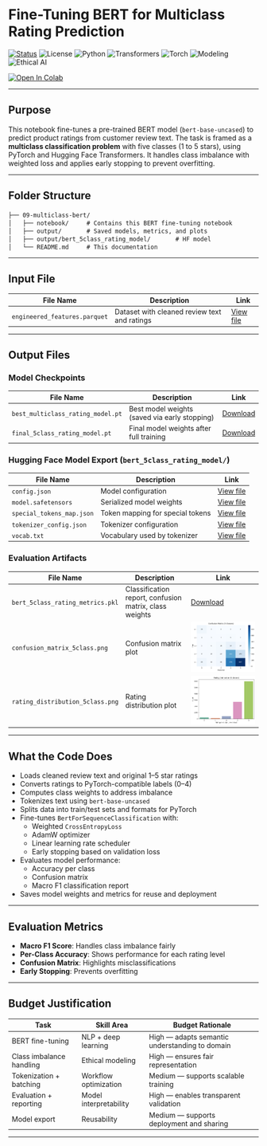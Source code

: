 #  Fine-Tuning BERT for Multiclass Rating Prediction

[![Status](https://img.shields.io/badge/status-active-brightgreen)](https://github.com/cwattsnogueira/rating-predictor-spam-detection-review-summarizer)
![License](https://img.shields.io/badge/license-MIT-blue)
![Python](https://img.shields.io/badge/python-3.10%2B-yellow)
![Transformers](https://img.shields.io/badge/transformers-BERT%20base-lightblue)
![Torch](https://img.shields.io/badge/torch-GPU%20%7C%20Fine--Tuning-red)
![Modeling](https://img.shields.io/badge/modeling-multiclass--classification-purple)
![Ethical AI](https://img.shields.io/badge/ethics-class--imbalance--aware-green)

<a href="https://colab.research.google.com/github/cwattsnogueira/rating-predictor-spam-detection-review-summarizer/blob/main/bert_5class_rating_model.ipynb" target="_parent">
  <img src="https://colab.research.google.com/assets/colab-badge.svg" alt="Open In Colab"/>
</a>

---

##  Purpose

This notebook fine-tunes a pre-trained BERT model (`bert-base-uncased`) to predict product ratings from customer review text. The task is framed as a **multiclass classification problem** with five classes (1 to 5 stars), using PyTorch and Hugging Face Transformers. It handles class imbalance with weighted loss and applies early stopping to prevent overfitting.

---

##  Folder Structure

```
├── 09-multiclass-bert/
│   ├── notebook/     # Contains this BERT fine-tuning notebook
│   ├── output/       # Saved models, metrics, and plots
│   ├── output/bert_5class_rating_model/       # HF model
│   └── README.md     # This documentation
```

---

##  Input File

| File Name                      | Description                                 | Link |
|-------------------------------|---------------------------------------------|------|
| `engineered_features.parquet` | Dataset with cleaned review text and ratings | [View file](./05-feature-engineering/output) |

---

##  Output Files

###  Model Checkpoints

| File Name                          | Description                                 | Link |
|-----------------------------------|---------------------------------------------|------|
| `best_multiclass_rating_model.pt` | Best model weights (saved via early stopping) | [Download](./output/best_multiclass_rating_model.pt) |
| `final_5class_rating_model.pt`    | Final model weights after full training     | [Download](./output/final_5class_rating_model.pt) |

###  Hugging Face Model Export (`bert_5class_rating_model/`)

| File Name                  | Description                                 | Link |
|---------------------------|---------------------------------------------|------|
| `config.json`             | Model configuration                         | [View file](./output/bert_5class_rating_model/config.json) |
| `model.safetensors`       | Serialized model weights                    | [View file](./output/bert_5class_rating_model/model.safetensors) |
| `special_tokens_map.json` | Token mapping for special tokens            | [View file](./output/bert_5class_rating_model/special_tokens_map.json) |
| `tokenizer_config.json`   | Tokenizer configuration                     | [View file](./output/bert_5class_rating_model/tokenizer_config.json) |
| `vocab.txt`               | Vocabulary used by tokenizer                | [View file](./output/bert_5class_rating_model/vocab.txt) |

###  Evaluation Artifacts

| File Name                          | Description                                 | Link |
|-----------------------------------|---------------------------------------------|------|
| `bert_5class_rating_metrics.pkl`  | Classification report, confusion matrix, class weights | [Download](./output/bert_5class_rating_metrics.pkl) |
| `confusion_matrix_5class.png`     | Confusion matrix plot                       | ![Confusion Matrix](./output/confusion_matrix_5class.png) |
| `rating_distribution_5class.png`  | Rating distribution plot                    | ![Rating Distribution](./output/rating_distribution_5class.png) |

---

##  What the Code Does

- Loads cleaned review text and original 1–5 star ratings
- Converts ratings to PyTorch-compatible labels (0–4)
- Computes class weights to address imbalance
- Tokenizes text using `bert-base-uncased`
- Splits data into train/test sets and formats for PyTorch
- Fine-tunes `BertForSequenceClassification` with:
  - Weighted `CrossEntropyLoss`
  - AdamW optimizer
  - Linear learning rate scheduler
  - Early stopping based on validation loss
- Evaluates model performance:
  - Accuracy per class
  - Confusion matrix
  - Macro F1 classification report
- Saves model weights and metrics for reuse and deployment

---

##  Evaluation Metrics

- **Macro F1 Score**: Handles class imbalance fairly
- **Per-Class Accuracy**: Shows performance for each rating level
- **Confusion Matrix**: Highlights misclassifications
- **Early Stopping**: Prevents overfitting

---

##  Budget Justification

| Task                              | Skill Area               | Budget Rationale |
|-----------------------------------|--------------------------|------------------|
| BERT fine-tuning                  | NLP + deep learning      | High — adapts semantic understanding to domain |
| Class imbalance handling          | Ethical modeling         | High — ensures fair representation |
| Tokenization + batching           | Workflow optimization    | Medium — supports scalable training |
| Evaluation + reporting            | Model interpretability   | High — enables transparent validation |
| Model export                      | Reusability              | Medium — supports deployment and sharing |

---

